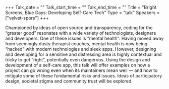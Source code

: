 +++
Talk_date = ""
Talk_start_time = ""
Talk_end_time = ""
Title = "Bright Screens, Blue Days: Developing Self-Care Tech"
Type = "talk"
Speakers = ["velvet-spors"]
+++

Championed by ideas of open source and transparency, coding for the “greater good” resonates with a wide variety of technologists, designers and developers. One of these issues is “mental health”: Having moved away from seemingly dusty therapist couches, mental health is now being “hacked” with modern technologies and sleek apps. However, designing and developing for a sensitive and distressing area is highly contextual and tricky to get “right”,  potentially even dangerous. Using the design and development of a self-care app, this talk will offer examples on how a project can go wrong even when its maintainers mean well — and how to mitigate some of these fundamental risks and issues. Ideas of participatory design, societal stigma and community trust will be explored.
